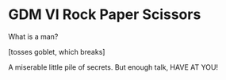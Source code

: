# GDM VI Rock Paper Scissors

 What is a man?

[tosses goblet, which breaks] 

A miserable little pile of secrets. But enough talk, HAVE AT YOU!
 

